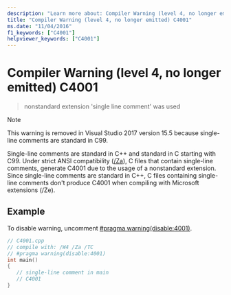 ```yaml
---
description: "Learn more about: Compiler Warning (level 4, no longer emitted) C4001"
title: "Compiler Warning (level 4, no longer emitted) C4001"
ms.date: "11/04/2016"
f1_keywords: ["C4001"]
helpviewer_keywords: ["C4001"]
---
```

# Compiler Warning (level 4, no longer emitted) C4001

> nonstandard extension 'single line comment' was used

> [!NOTE]
> This warning is removed in Visual Studio 2017 version 15.5 because single-line comments are standard in C99.

Single-line comments are standard in C++ and standard in C starting with C99.
Under strict ANSI compatibility ([/Za](../../build/reference/za-ze-disable-language-extensions.md)), C files that contain single-line comments, generate C4001 due to the usage of a nonstandard extension. Since single-line comments are standard in C++, C files containing single-line comments don't produce C4001 when compiling with Microsoft extensions (/Ze).

## Example

To disable warning, uncomment [#pragma warning(disable:4001)](../../preprocessor/warning.md).

```cpp
// C4001.cpp
// compile with: /W4 /Za /TC
// #pragma warning(disable:4001)
int main()
{
   // single-line comment in main
   // C4001
}
```
